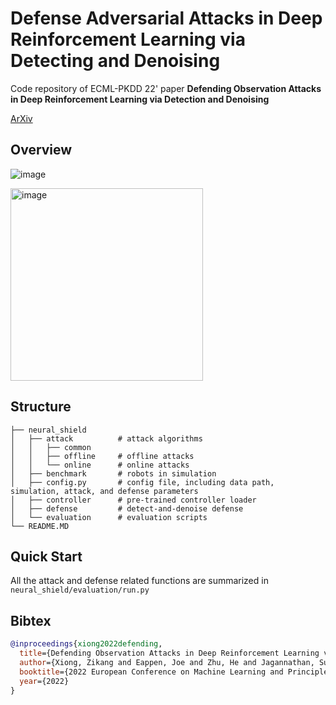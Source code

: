 # Defense Adversarial Attacks in Deep Reinforcement Learning via Detecting and Denoising

Code repository of ECML-PKDD 22' paper **Defending Observation Attacks in Deep Reinforcement Learning via Detection and Denoising**

[ArXiv](https://arxiv.org/abs/2206.07188)

## Overview

![image](https://user-images.githubusercontent.com/73256697/184551590-e9fda43c-2344-480d-9edb-c46ee8429eb1.png)

<img width="308" alt="image" src="https://user-images.githubusercontent.com/73256697/184552249-2ccd3d02-c7b5-4b81-8df0-3fac277843ea.png">


## Structure
```
├── neural_shield
│   ├── attack          # attack algorithms
│   │   ├── common
│   │   ├── offline     # offline attacks
│   │   └── online      # online attacks
│   ├── benchmark       # robots in simulation
│   ├── config.py       # config file, including data path, simulation, attack, and defense parameters
│   ├── controller      # pre-trained controller loader
│   ├── defense         # detect-and-denoise defense
│   └── evaluation      # evaluation scripts
└── README.MD
```

## Quick Start
All the attack and defense related functions are summarized in   
`neural_shield/evaluation/run.py`  

## Bibtex
```bibtex
@inproceedings{xiong2022defending,
  title={Defending Observation Attacks in Deep Reinforcement Learning via Detection and Denoising},
  author={Xiong, Zikang and Eappen, Joe and Zhu, He and Jagannathan, Suresh},
  booktitle={2022 European Conference on Machine Learning and Principles and Practice of Knowledge Discovery in Databases},
  year={2022}
}
```
